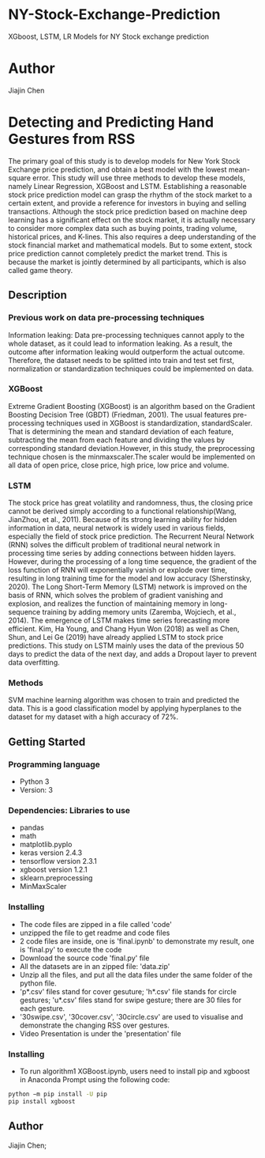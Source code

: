 # NY-Stock-Exchange-Prediction
XGboost, LSTM, LR Models for NY Stock exchange prediction

# Author
Jiajin Chen

# Detecting and Predicting Hand Gestures from RSS

The primary goal of this study is to develop models for New York Stock Exchange price prediction, and obtain a best model with the lowest mean-square error. This study will use three methods to develop these models, namely Linear
Regression, XGBoost and LSTM. Establishing a reasonable stock price prediction model can grasp the rhythm of the stock market to a certain extent, and
provide a reference for investors in buying and selling transactions. Although
the stock price prediction based on machine deep learning has a significant effect on the stock market, it is actually necessary to consider more complex data
such as buying points, trading volume, historical prices, and K-lines. This also
requires a deep understanding of the stock financial market and mathematical
models. But to some extent, stock price prediction cannot completely predict
the market trend. This is because the market is jointly determined by all participants, which is also called game theory.

## Description

###  Previous work on data pre-processing techniques
Information leaking: Data pre-processing techniques cannot apply to the whole dataset, as it could lead to information leaking. As a result, the outcome after information leaking would outperform the actual outcome. Therefore, the dataset needs
to be splitted into train and test set first, normalization or standardization techniques could be implemented on data.

### XGBoost
Extreme Gradient Boosting (XGBoost) is an algorithm based on the Gradient
Boosting Decision Tree (GBDT) (Friedman, 2001).
The usual features pre-processing techniques used in XGBoost is standardization, standardScaler. That is determining the mean and standard deviation of each feature, subtracting the mean from each feature and dividing the values
by corresponding standard deviation.However, in this study, the preprocessing technique chosen is the minmaxscaler.The scaler would be implemented on all data of open price, close price, high
price, low price and volume.

### LSTM
The stock price has great volatility and randomness, thus, the closing price cannot be derived simply according to a functional relationship(Wang, JianZhou, et al., 2011). Because of its strong learning ability for hidden information in data, neural network is widely used in various fields, especially the field of
stock price prediction. The Recurrent Neural Network (RNN) solves the difficult problem of traditional neural network in processing time series by adding connections between hidden layers. However, during the processing of a long
time sequence, the gradient of the loss function of RNN will exponentially vanish or explode over time, resulting in long training time for the model and low accuracy (Sherstinsky, 2020).
The Long Short-Term Memory (LSTM) network is improved on the basis of RNN, which solves the problem of gradient vanishing and explosion, and realizes the function of maintaining memory in long-sequence training by adding
memory units (Zaremba, Wojciech, et al., 2014). The emergence of LSTM makes time series forecasting more efficient. Kim, Ha Young, and Chang Hyun Won
(2018) as well as Chen, Shun, and Lei Ge (2019) have already applied LSTM to stock price predictions.
This study on LSTM mainly uses the data of the previous 50 days to predict the data of the next day, and adds a Dropout layer to prevent data overfitting.




### Methods
SVM machine learning algorithm was chosen to train and predicted the data. This is a good classification model by applying hyperplanes to the dataset for my dataset with a high accuracy of 72%. 


## Getting Started

### Programming language
* Python 3
* Version: 3

### Dependencies: Libraries to use 

* pandas
* math
* matplotlib.pyplo
* keras version 2.4.3
* tensorflow version 2.3.1
* xgboost version 1.2.1
* sklearn.preprocessing
* MinMaxScaler


### Installing

* The code files are zipped in a file called 'code'
*  unzipped the file to get readme and code files 
*  2 code files are inside, one is 'final.ipynb' to demonstrate my result, one is 'final.py' to execute the code 
* Download the source code 'final.py' file
* All the datasets are in an zipped file: 'data.zip'
* Unzip all the files, and put all the data files under the same folder of the python file. 
* 'p*.csv' files stand for cover gesuture; 'h*.csv' file stands for circle gestures; 'u*.csv' files stand for swipe gesture; there are 30 files for each gesture.
* '30swipe.csv', '30cover.csv', '30circle.csv' are used to visualise and demonstrate the changing RSS over gestures. 
* Video Presentation is under the 'presentation' file 

### Installing

* To run algorithm1 XGBoost.ipynb, users need to install
pip and xgboost in Anaconda Prompt using the following code:

```bash
python −m pip install -U pip
pip install xgboost
```


## Author

Jiajin Chen;


